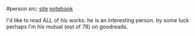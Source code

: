 #person 
src: [site](https://michaelnielsen.org) [notebook](https://michaelnotebook.com) 

I'd like to read ALL of his works. he is an interesting person. by some luck perhaps I'm his mutual (out of 78) on goodreads.
